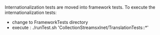 Internationalization tests are moved into framework tests.
To execute the internationalization tests:
- change to FrameworkTests directory
- execute : ./runTest.sh 'CollectionStreamsxInet/TranslationTests::*'


